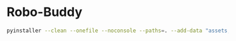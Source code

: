 Robo-Buddy
===============================================

```bash
pyinstaller --clean --onefile --noconsole --paths=. --add-data "assets;assets" --name "Robo Buddy" gui.py
```
